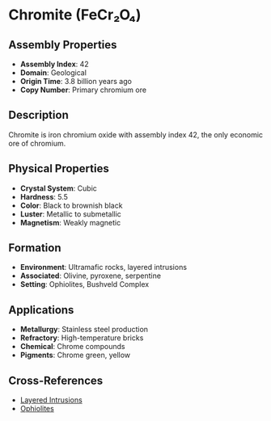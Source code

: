 # Chromite (FeCr₂O₄)

## Assembly Properties
- **Assembly Index**: 42
- **Domain**: Geological
- **Origin Time**: 3.8 billion years ago
- **Copy Number**: Primary chromium ore

## Description
Chromite is iron chromium oxide with assembly index 42, the only economic ore of chromium.

## Physical Properties
- **Crystal System**: Cubic
- **Hardness**: 5.5
- **Color**: Black to brownish black
- **Luster**: Metallic to submetallic
- **Magnetism**: Weakly magnetic

## Formation
- **Environment**: Ultramafic rocks, layered intrusions
- **Associated**: Olivine, pyroxene, serpentine
- **Setting**: Ophiolites, Bushveld Complex

## Applications
- **Metallurgy**: Stainless steel production
- **Refractory**: High-temperature bricks
- **Chemical**: Chrome compounds
- **Pigments**: Chrome green, yellow

## Cross-References
- [Layered Intrusions](/domains/geological/formations/layered_intrusions.md)
- [Ophiolites](/domains/geological/formations/ophiolites.md)